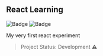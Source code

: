 React Learning
---
![Badge](https://img.shields.io/github/license/rob-ec/react-redux-learning)
![Badge](https://img.shields.io/github/last-commit/rob-ec/react-redux-learning)

My very first react experiment

> Project Status: Development :warning:
